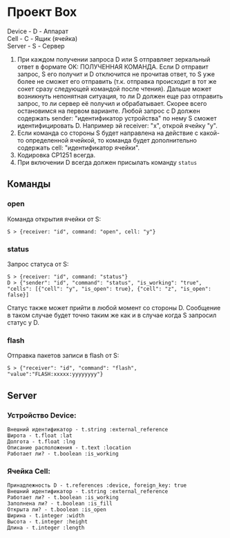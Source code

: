 # Проект Box

Device - D - Аппарат  
Cell - C - Ящик (ячейка)  
Server - S - Сервер  

 1. При каждом получении запроса D или S отправляет зеркальный ответ в формате OK: ПОЛУЧЕННАЯ КОМАНДА. 
Если D отправит запрос, S его получит и D отключится не прочитав ответ, то S уже более не сможет его отправить (т.к. отправка происходит в тот же сокет сразу следующей командой после чтения). Дальше может возникнуть непонятная ситуация, то ли D должен еще раз отправить запрос, то ли сервер её получил и обрабатывает. Скорее всего остановимся на первом варианте.
Любой запрос с D должен содержать sender: "идентификатор устройства" по нему S сможет идентифицировать D. Например эй receiver: "x", открой ячейку "y".
 2. Если команда со стороны S будет направлена на действие с какой-то определенной ячейкой, то команда будет дополнительно содержать cell: "идентификатор ячейки".
 3. Кодировка CP1251 всегда.
 4. При включении D всегда должен присылать команду `status`


## Команды

### open
Команда открытия ячейки от S:

    S > {receiver: "id", command: "open", cell: "y"}

### status
Запрос статуса от S:

    S > {receiver: "id", command: "status"}
    D > {"sender": "id", "command": "status", "is_working": "true", "cells": [{"cell": "y", "is_open": true}, {"cell": "z", "is_open": false}]

Статус также может прийти в любой момент со стороны D. Сообщение в таком случае будет точно таким же как и в случае когда S запросил статус у D.

### flash
Отправка пакетов записи в flash от S:

    S > {"receiver": "id", "command": "flash", "value":"FLASH:xxxxx:yyyyyyyy"}

## Server


### Устройство Device:
    Внешний идентификатор - t.string :external_reference
    Широта - t.float :lat
    Долгота - t.float :lng
    Описание расположения - t.text :location
    Работает ли? - t.boolean :is_working

### Ячейка Cell:
    Принадлежность D - t.references :device, foreign_key: true
    Внешний идентификатор - t.string :external_reference
    Работает ли? - t.boolean :is_working
    Заполнена ли? - t.boolean :is_fill
    Открыта ли? - t.boolean :is_open
    Ширина - t.integer :width
    Высота - t.integer :height
    Длина - t.integer :length
